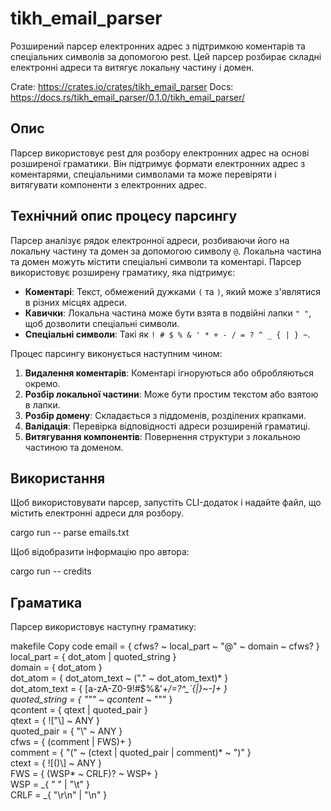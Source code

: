 # tikh_email_parser

Розширений парсер електронних адрес з підтримкою коментарів та спеціальних символів за допомогою pest. Цей парсер розбирає складні електронні адреси та витягує локальну частину і домен.

Crate: https://crates.io/crates/tikh_email_parser 
Docs: https://docs.rs/tikh_email_parser/0.1.0/tikh_email_parser/

## Опис

Парсер використовує pest для розбору електронних адрес на основі розширеної граматики. Він підтримує формати електронних адрес з коментарями, спеціальними символами та може перевіряти і витягувати компоненти з електронних адрес.

## Технічний опис процесу парсингу

Парсер аналізує рядок електронної адреси, розбиваючи його на локальну частину та домен за допомогою символу `@`. Локальна частина та домен можуть містити спеціальні символи та коментарі. Парсер використовує розширену граматику, яка підтримує:

- **Коментарі**: Текст, обмежений дужками `(` та `)`, який може з'являтися в різних місцях адреси.
- **Кавички**: Локальна частина може бути взята в подвійні лапки `" "`, щоб дозволити спеціальні символи.
- **Спеціальні символи**: Такі як `! # $ % & ' * + - / = ? ^ _ { | } ~`.

Процес парсингу виконується наступним чином:

1. **Видалення коментарів**: Коментарі ігноруються або обробляються окремо.
2. **Розбір локальної частини**: Може бути простим текстом або взятою в лапки.
3. **Розбір домену**: Складається з піддоменів, розділених крапками.
4. **Валідація**: Перевірка відповідності адреси розширеній граматиці.
5. **Витягування компонентів**: Повернення структури з локальною частиною та доменом.

## Використання

Щоб використовувати парсер, запустіть CLI-додаток і надайте файл, що містить електронні адреси для розбору.

cargo run -- parse emails.txt

Щоб відобразити інформацію про автора:

cargo run -- credits

## Граматика
Парсер використовує наступну граматику:

makefile
Copy code
email          = { cfws? ~ local_part ~ "@" ~ domain ~ cfws? } <br />
local_part     = { dot_atom | quoted_string } <br />
domain         = { dot_atom }<br />
dot_atom       = { dot_atom_text ~ ("." ~ dot_atom_text)* }<br />
dot_atom_text  = { [a-zA-Z0-9!#$%&'*+/=?^_`{|}~-]+ }<br />
quoted_string  = { "\"" ~ qcontent* ~ "\"" }<br />
qcontent       = { qtext | quoted_pair }<br />
qtext          = { !["\\] ~ ANY }<br />
quoted_pair    = { "\\" ~ ANY }<br />
cfws           = { (comment | FWS)+ }<br />
comment        = { "(" ~ (ctext | quoted_pair | comment)* ~ ")" }<br />
ctext          = { ![()\\] ~ ANY }<br />
FWS            = { (WSP* ~ CRLF)? ~ WSP+ }<br />
WSP            = _{ " " | "\t" }<br />
CRLF           = _{ "\r\n" | "\n" }<br />
